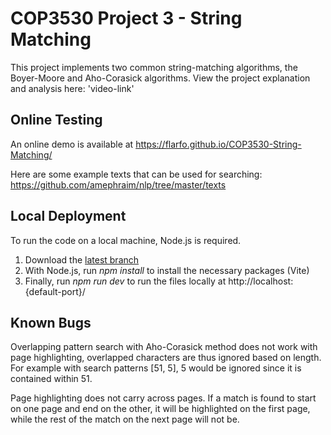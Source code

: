 # COP3530 Project 3 - String Matching
This project implements two common string-matching algorithms, the Boyer-Moore and Aho-Corasick algorithms. View the project explanation and analysis here: 'video-link'

## Online Testing
An online demo is available at https://flarfo.github.io/COP3530-String-Matching/

Here are some example texts that can be used for searching: https://github.com/amephraim/nlp/tree/master/texts

## Local Deployment
To run the code on a local machine, Node.js is required.

1. Download the [latest branch](https://github.com/flarfo/COP3530-String-Matching/archive/refs/heads/main.zip)
2. With Node.js, run *npm install* to install the necessary packages (Vite)
3. Finally, run *npm run dev* to run the files locally at http://localhost:{default-port}/

## Known Bugs
Overlapping pattern search with Aho-Corasick method does not work with page highlighting, overlapped characters are thus ignored based on length. For example with search patterns [51, 5], 5 would be ignored since it is contained within 51.

Page highlighting does not carry across pages. If a match is found to start on one page and end on the other, it will be highlighted on the first page, while the rest of the match on the next page will not be.
